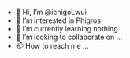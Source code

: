 - 👋 Hi, I’m @ichigoLwui
- 👀 I’m interested in Phigros
- 🌱 I’m currently learning nothing
- 💞️ I’m looking to collaborate on ...
- 📫 How to reach me ...

<!---
ichigoLwui/ichigoLwui is a ✨ special ✨ repository because its `README.md` (this file) appears on your GitHub profile.
You can click the Preview link to take a look at your changes.
--->
